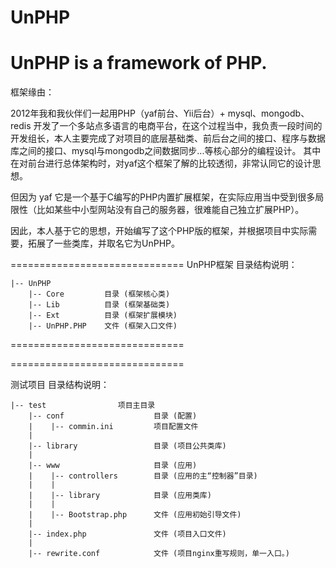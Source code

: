 UnPHP
=====

UnPHP is a framework of PHP.
==============================
框架缘由：

2012年我和我伙伴们一起用PHP（yaf前台、Yii后台）+ mysql、mongodb、redis 开发了一个多站点多语言的电商平台，在这个过程当中，我负责一段时间的开发组长，本人主要完成了对项目的底层基础类、前后台之间的接口、程序与数据库之间的接口、mysql与mongodb之间数据同步...等核心部分的编程设计。
其中在对前台进行总体架构时，对yaf这个框架了解的比较透彻，非常认同它的设计思想。

但因为 yaf 它是一个基于C编写的PHP内置扩展框架，在实际应用当中受到很多局限性（比如某些中小型网站没有自己的服务器，很难能自己独立扩展PHP）。

因此，本人基于它的思想，开始编写了这个PHP版的框架，并根据项目中实际需要，拓展了一些类库，并取名它为UnPHP。

==============================
UnPHP框架 目录结构说明：

	|-- UnPHP
		|-- Core         目录 (框架核心类)
		|-- Lib          目录 (框架基础类)
		|-- Ext          目录 (框架扩展模块)
		|-- UnPHP.PHP    文件 (框架入口文件)

==============================

==============================

测试项目 目录结构说明：

	|-- test			    项目主目录
		|-- conf                    目录 (配置)
		|    |-- commin.ini         项目配置文件
		|
		|-- library                 目录 (项目公共类库)
		|
		|-- www                     目录 (应用)
		|    |-- controllers        目录 (应用的主“控制器”目录)
		|    |
		|    |-- library            目录 (应用类库)
		|    |
		|    |-- Bootstrap.php      文件 (应用初始引导文件)
		|
		|-- index.php               文件 (项目入口文件)
		|
		|-- rewrite.conf            文件 (项目nginx重写规则，单一入口。)



